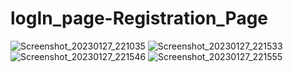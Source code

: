 # logIn_page-Registration_Page
![Screenshot_20230127_221035](https://user-images.githubusercontent.com/109645593/215144976-c0e9005a-8e79-499b-8207-70bfac93c01b.png)
![Screenshot_20230127_221533](https://user-images.githubusercontent.com/109645593/215145641-e8fd8976-c48d-44e3-940c-a91714771a97.png)
![Screenshot_20230127_221546](https://user-images.githubusercontent.com/109645593/215145661-ed8c0493-8e84-4f39-aded-8a2ab334ee0c.png)
![Screenshot_20230127_221555](https://user-images.githubusercontent.com/109645593/215145687-a2b25625-d7e7-444f-b6fd-00873014287f.png)
